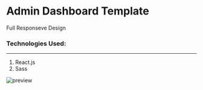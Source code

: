 # Admin Dashboard Template

Full Responseve Design 

### Technologies Used:

---

1. React.js
2. Sass
 

![preview](https://i.imgur.com/Fm7acpm.jpeg)

   

